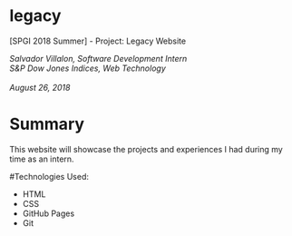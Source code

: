 # legacy 
[SPGI 2018 Summer] - Project: Legacy Website

*Salvador Villalon, Software Development Intern*
<br>
*S&P Dow Jones Indices, Web Technology*
<br>
<br>
*August 26, 2018*

# Summary
This website will showcase the projects and experiences I had during my time as an intern.

#Technologies Used:
  - HTML
  - CSS
  - GitHub Pages
  - Git
